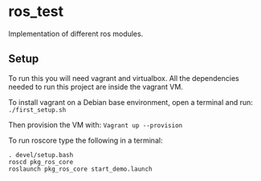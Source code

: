 # ros_test
Implementation of different ros modules.

## Setup
To run this you will need vagrant and virtualbox. All the dependencies needed to run this project are inside the vagrant VM.

To install vagrant on a Debian base environment, open a terminal and run:
```./first_setup.sh```

Then provision the VM with:
```Vagrant up --provision```

To run roscore type the following in a terminal:
```
. devel/setup.bash
roscd pkg_ros_core
roslaunch pkg_ros_core start_demo.launch
```
